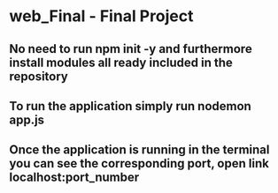 # web_Final - Final Project

## No need to run npm init -y and furthermore install modules all ready included in the repository

## To run the application simply run nodemon app.js

## Once the application is running in the terminal you can see the corresponding port, open link localhost:port_number
